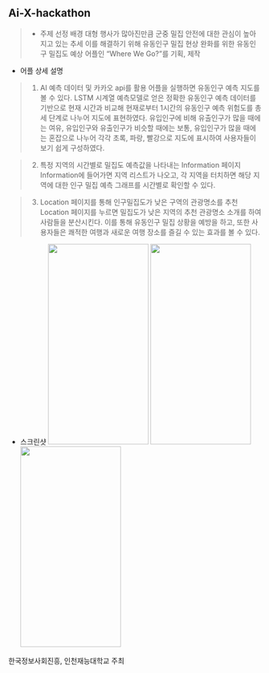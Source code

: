 ## Ai-X-hackathon

> * 주제 선정 배경
> 대형 행사가 많아진만큼 군중 밀집 안전에 대한 관심이 높아지고 있는 추세
> 이를 해결하기 위해 유동인구 밀집 현상 완화를 위한 유동인구 밀집도 예상 어플인 “Where We Go?”를 기획, 제작

* 어플 상세 설명 
> 1. AI 예측 데이터 및 카카오 api를 활용
> 어플을 실행하면 유동인구 예측 지도를 볼 수 있다. LSTM 시계열 예측모델로 얻은 정확한 유동인구 예측 데이터를 기반으로 현재 시간과 비교해 현재로부터 1시간의 유동인구 예측 위험도를 총 세 단계로 나누어 지도에 표현하였다.
> 유입인구에 비해 유출인구가 많을 때에는 여유, 유입인구와 유출인구가 비슷할 때에는 보통, 유입인구가 많을 때에는 혼잡으로 나누어 각각 초록, 파랑, 빨강으로 지도에 표시하여 사용자들이 보기 쉽게 구성하였다.

> 2. 특정 지역의 시간별로 밀집도 예측값을 나타내는 Information 페이지
> Information에 들어가면 지역 리스트가 나오고, 각 지역을 터치하면 해당 지역에 대한 인구 밀집 예측 그래프를 시간별로 확인할 수 있다. 

> 3. Location 페이지를 통해 인구밀집도가 낮은 구역의 관광명소를 추천 
> Location 페이지를 누르면 밀집도가 낮은 지역의 추천 관광명소 소개를 하여 사람들을 분산시킨다. 이를 통해 유동인구 밀집 상황을 예방을 하고, 또한 사용자들은 쾌적한 여행과 새로운 여행 장소를 즐길 수 있는 효과를 볼 수 있다.

- 스크린샷
    <img src="https://user-images.githubusercontent.com/89963228/236508741-55ef7a79-2bd4-4ec7-bd21-21e9b10f58db.png" height="400px" width="200px">    <img src="https://user-images.githubusercontent.com/89963228/236508727-08fef86f-2187-4004-ac94-bc4e6493906e.png" height="400px" width="200px">    <img src="https://user-images.githubusercontent.com/89963228/236508704-056d3d06-9d73-4eb1-bb20-161201b59e83.png" height="400px" width="200px"> 
    
한국정보사회진흥, 인천재능대학교 주최
